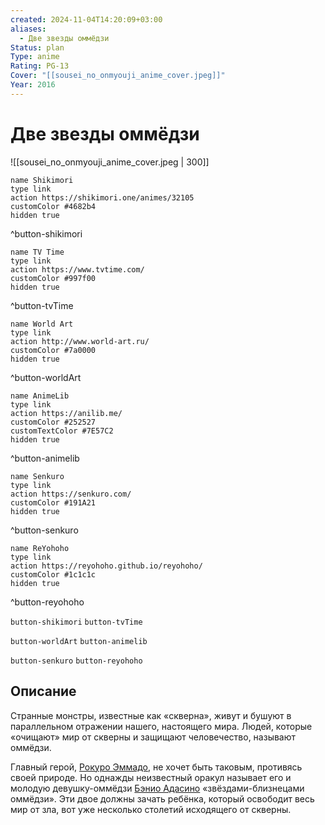 ```yaml
---
created: 2024-11-04T14:20:09+03:00
aliases:
  - Две звезды оммёдзи
Status: plan
Type: anime
Rating: PG-13
Cover: "[[sousei_no_onmyouji_anime_cover.jpeg]]"
Year: 2016
---
```


# Две звезды оммёдзи

![[sousei_no_onmyouji_anime_cover.jpeg | 300]]

```button
name Shikimori
type link
action https://shikimori.one/animes/32105
customColor #4682b4
hidden true
```
^button-shikimori

```button
name TV Time
type link
action https://www.tvtime.com/
customColor #997f00
hidden true
```
^button-tvTime

```button
name World Art
type link
action http://www.world-art.ru/
customColor #7a0000
hidden true
```
^button-worldArt

```button
name AnimeLib
type link
action https://anilib.me/
customColor #252527
customTextColor #7E57C2
hidden true
```
^button-animelib

```button
name Senkuro
type link
action https://senkuro.com/
customColor #191A21
hidden true
```
^button-senkuro

```button
name ReYohoho
type link
action https://reyohoho.github.io/reyohoho/
customColor #1c1c1c
hidden true
```
^button-reyohoho

`button-shikimori` `button-tvTime`

`button-worldArt` `button-animelib`

`button-senkuro` `button-reyohoho`

## Описание

Странные монстры, известные как «скверна», живут и бушуют в параллельном отражении нашего, настоящего мира. Людей, которые «очищают» мир от скверны и защищают человечество, называют оммёдзи.

Главный герой, [Рокуро Эммадо](https://shikimori.one/characters/95665-rokuro-enmadou), не хочет быть таковым, противясь своей природе. Но однажды неизвестный оракул называет его и молодую девушку-оммёдзи [Бэнио Адасино](https://shikimori.one/characters/95667-benio-adashino) «звёздами-близнецами оммёдзи». Эти двое должны зачать ребёнка, который освободит весь мир от зла, вот уже несколько столетий исходящего от скверны.

